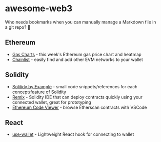 # awesome-web3
Who needs bookmarks when you can manually manage a Markdown file in a git repo? 🤷

## Ethereum
- [Gas Charts](https://ethereumprice.org/gas/) - this week's Ethereum gas price chart and heatmap
- [Chainlist](https://chainlist.org/) - easily find and add other EVM networks to your wallet

## Solidity
- [Solitidy by Example](https://solidity-by-example.org/) - small code snippets/references for each concept/feature of Solidity
- [Remix](https://remix.ethereum.org/) - Solidity IDE that can deploy contracts quickly using your connected wallet, great for prototyping
- [Ethereum Code Viewer](https://github.com/dethcrypto/ethereum-code-viewer) - browse Etherscan contracts with VSCode

## React
- [use-wallet](https://github.com/gimmixorg/use-wallet) - Lightweight React hook for connecting to wallet
